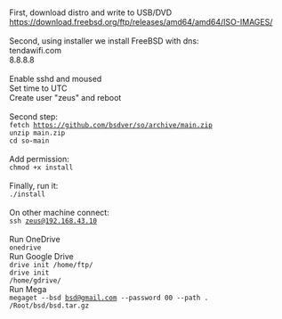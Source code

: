 <br>First, download distro and write to USB/DVD
<br>https://download.freebsd.org/ftp/releases/amd64/amd64/ISO-IMAGES/
<br>
<br>Second, using installer we install FreeBSD with dns:
<br>tendawifi.com
<br>8.8.8.8
<br>
<br>Enable sshd and moused
<br>Set time to UTC
<br>Create user "zeus" and reboot
<br>
<br>Second step:
<br><code>fetch https://github.com/bsdver/so/archive/main.zip</code>
<br><code>unzip main.zip</code>
<br><code>cd so-main</code>
<br>
<br>Add permission:
<br><code>chmod +x install</code>
<br>
<br>Finally, run it:
<br><code>./install</code>
<br>
<br>On other machine connect:
<br><code>ssh zeus@192.168.43.10</code>
<br>
<br>Run OneDrive
<br><code>onedrive</code>
<br>Run Google Drive
<br><code>drive init /home/ftp/</code>
<br><code>drive init /home/gdrive/</code>
<br>Run Mega
<br><code>megaget --bsd bsd@gmail.com --password 00 --path . /Root/bsd/bsd.tar.gz</code>
